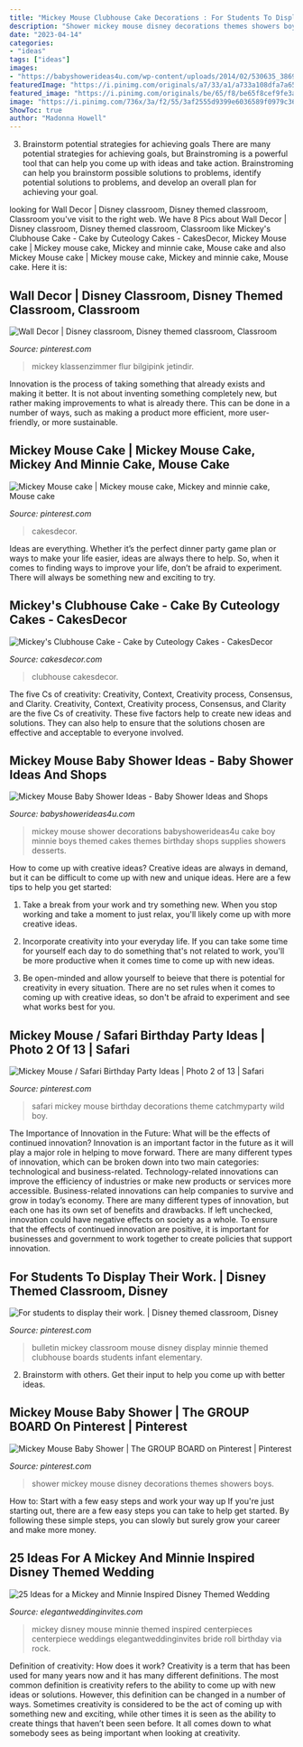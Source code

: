 ```yaml
---
title: "Mickey Mouse Clubhouse Cake Decorations : For Students To Display Their Work."
description: "Shower mickey mouse disney decorations themes showers boys"
date: "2023-04-14"
categories:
- "ideas"
tags: ["ideas"]
images:
- "https://babyshowerideas4u.com/wp-content/uploads/2014/02/530635_386919781404113_1678150397_n1.jpg"
featuredImage: "https://i.pinimg.com/originals/a7/33/a1/a733a108dfa7a65a2636e38aefac4f5f.jpg"
featured_image: "https://i.pinimg.com/originals/be/65/f8/be65f8cef9fe3adf39c51463c9ce4ed6.jpg"
image: "https://i.pinimg.com/736x/3a/f2/55/3af2555d9399e6036589f0979c36a6b8.jpg"
ShowToc: true
author: "Madonna Howell"
---
```



3. Brainstorm potential strategies for achieving goals
There are many potential strategies for achieving goals, but Brainstroming is a powerful tool that can help you come up with ideas and take action. Brainstroming can help you brainstorm possible solutions to problems, identify potential solutions to problems, and develop an overall plan for achieving your goal.

	

		
looking for Wall Decor | Disney classroom, Disney themed classroom, Classroom you've visit to the right web. We have 8 Pics about Wall Decor | Disney classroom, Disney themed classroom, Classroom like Mickey&#039;s Clubhouse Cake - Cake by Cuteology Cakes - CakesDecor, Mickey Mouse cake | Mickey mouse cake, Mickey and minnie cake, Mouse cake and also Mickey Mouse cake | Mickey mouse cake, Mickey and minnie cake, Mouse cake. Here it is:
		
    
## Wall Decor | Disney Classroom, Disney Themed Classroom, Classroom

<img loading=lazy src="https://i.pinimg.com/originals/a7/33/a1/a733a108dfa7a65a2636e38aefac4f5f.jpg" onerror="this.onerror=null;this.src='https://tse4.mm.bing.net/th?id=OIP.WhN_kdXOmiwnIIdDfCVjpAHaNK&amp;pid=15.1';" alt="Wall Decor | Disney classroom, Disney themed classroom, Classroom">

_Source: pinterest.com_

>mickey klassenzimmer flur bilgipink jetindir. 

	

Innovation is the process of taking something that already exists and making it better. It is not about inventing something completely new, but rather making improvements to what is already there. This can be done in a number of ways, such as making a product more efficient, more user-friendly, or more sustainable.

    
## Mickey Mouse Cake | Mickey Mouse Cake, Mickey And Minnie Cake, Mouse Cake

<img loading=lazy src="https://i.pinimg.com/736x/3a/f2/55/3af2555d9399e6036589f0979c36a6b8.jpg" onerror="this.onerror=null;this.src='https://tse2.mm.bing.net/th?id=OIP.kj4XwRGrO3J89LM5Q7TBbgHaLH&amp;pid=15.1';" alt="Mickey Mouse cake | Mickey mouse cake, Mickey and minnie cake, Mouse cake">

_Source: pinterest.com_

>cakesdecor. 

	

Ideas are everything. Whether it’s the perfect dinner party game plan or ways to make your life easier, ideas are always there to help. So, when it comes to finding ways to improve your life, don’t be afraid to experiment. There will always be something new and exciting to try.

    
## Mickey&#039;s Clubhouse Cake - Cake By Cuteology Cakes - CakesDecor

<img loading=lazy src="https://pic.cakesdecor.com/m/rubggpphityqnpwo8izy.jpg" onerror="this.onerror=null;this.src='https://tse4.mm.bing.net/th?id=OIP.bior7AjVLGQU9GOM5w5D0wHaL3&amp;pid=15.1';" alt="Mickey&#039;s Clubhouse Cake - Cake by Cuteology Cakes - CakesDecor">

_Source: cakesdecor.com_

>clubhouse cakesdecor. 

	

The five Cs of creativity: Creativity, Context, Creativity process, Consensus, and Clarity.
Creativity, Context, Creativity process, Consensus, and Clarity are the five Cs of creativity. These five factors help to create new ideas and solutions. They can also help to ensure that the solutions chosen are effective and acceptable to everyone involved.

    
## Mickey Mouse Baby Shower Ideas - Baby Shower Ideas And Shops

<img loading=lazy src="https://babyshowerideas4u.com/wp-content/uploads/2014/02/530635_386919781404113_1678150397_n1.jpg" onerror="this.onerror=null;this.src='https://tse2.mm.bing.net/th?id=OIP.JwkcUK4r6ilc5Yh8WS1jtAHaEw&amp;pid=15.1';" alt="Mickey Mouse Baby Shower Ideas - Baby Shower Ideas and Shops">

_Source: babyshowerideas4u.com_

>mickey mouse shower decorations babyshowerideas4u cake boy minnie boys themed cakes themes birthday shops supplies showers desserts. 

	

How to come up with creative ideas?
Creative ideas are always in demand, but it can be difficult to come up with new and unique ideas. Here are a few tips to help you get started:
1. Take a break from your work and try something new. When you stop working and take a moment to just relax, you'll likely come up with more creative ideas.

2. Incorporate creativity into your everyday life. If you can take some time for yourself each day to do something that's not related to work, you'll be more productive when it comes time to come up with new ideas.

3. Be open-minded and allow yourself to beieve that there is potential for creativity in every situation. There are no set rules when it comes to coming up with creative ideas, so don't be afraid to experiment and see what works best for you.

    
## Mickey Mouse / Safari Birthday Party Ideas | Photo 2 Of 13 | Safari

<img loading=lazy src="https://i.pinimg.com/736x/6f/16/b6/6f16b61ae469affc5b4cf1bbbac5982d.jpg" onerror="this.onerror=null;this.src='https://tse4.mm.bing.net/th?id=OIP.TiyfIq86m8G8FVBuvrE-_wHaJ4&amp;pid=15.1';" alt="Mickey Mouse / Safari Birthday Party Ideas | Photo 2 of 13 | Safari">

_Source: pinterest.com_

>safari mickey mouse birthday decorations theme catchmyparty wild boy. 

	

The Importance of Innovation in the Future: What will be the effects of continued innovation?
Innovation is an important factor in the future as it will play a major role in helping to move forward. There are many different types of innovation, which can be broken down into two main categories: technological and business-related. Technology-related innovations can improve the efficiency of industries or make new products or services more accessible. Business-related innovations can help companies to survive and grow in today’s economy. There are many different types of innovation, but each one has its own set of benefits and drawbacks. If left unchecked, innovation could have negative effects on society as a whole. To ensure that the effects of continued innovation are positive, it is important for businesses and government to work together to create policies that support innovation.

    
## For Students To Display Their Work. | Disney Themed Classroom, Disney

<img loading=lazy src="https://i.pinimg.com/originals/be/65/f8/be65f8cef9fe3adf39c51463c9ce4ed6.jpg" onerror="this.onerror=null;this.src='https://tse4.mm.bing.net/th?id=OIP.tMej2ZSY6HX4QsehxosGgQHaJ4&amp;pid=15.1';" alt="For students to display their work. | Disney themed classroom, Disney">

_Source: pinterest.com_

>bulletin mickey classroom mouse disney display minnie themed clubhouse boards students infant elementary. 

	

2. Brainstorm with others. Get their input to help you come up with better ideas.

    
## Mickey Mouse Baby Shower | The GROUP BOARD On Pinterest | Pinterest

<img loading=lazy src="https://i.pinimg.com/736x/f1/01/6d/f1016d30ee9e34e12647c98508351fae--disney-baby-shower-decorations-baby-shower-ideas-for-boys-themes-disney.jpg?b=t" onerror="this.onerror=null;this.src='https://tse1.mm.bing.net/th?id=OIP.Q6gSDbLHFs5XCoME5k5NNQHaON&amp;pid=15.1';" alt="Mickey Mouse Baby Shower | The GROUP BOARD on Pinterest | Pinterest">

_Source: pinterest.com_

>shower mickey mouse disney decorations themes showers boys. 

	

How to: Start with a few easy steps and work your way up
If you're just starting out, there are a few easy steps you can take to help get started. By following these simple steps, you can slowly but surely grow your career and make more money.

    
## 25 Ideas For A Mickey And Minnie Inspired Disney Themed Wedding

<img loading=lazy src="https://www.elegantweddinginvites.com/wedding-blog/wp-content/uploads/2016/06/mickey-mouse-inspired-disney-wedding-centerpieces.jpg" onerror="this.onerror=null;this.src='https://tse1.mm.bing.net/th?id=OIP.ewBJ3XOxscUxSOB_Jwcg3AHaMN&amp;pid=15.1';" alt="25 Ideas for a Mickey and Minnie Inspired Disney Themed Wedding">

_Source: elegantweddinginvites.com_

>mickey disney mouse minnie themed inspired centerpieces centerpiece weddings elegantweddinginvites bride roll birthday via rock. 

	

Definition of creativity: How does it work?
Creativity is a term that has been used for many years now and it has many different definitions. The most common definition is creativity refers to the ability to come up with new ideas or solutions. However, this definition can be changed in a number of ways. Sometimes creativity is considered to be the act of coming up with something new and exciting, while other times it is seen as the ability to create things that haven’t been seen before. It all comes down to what somebody sees as being important when looking at creativity.


